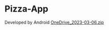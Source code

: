 # Pizza-App
Developed by Android
[OneDrive_2023-03-06.zip](https://github.com/chaana-00/Pizza-App/files/10902316/OneDrive_2023-03-06.zip)

